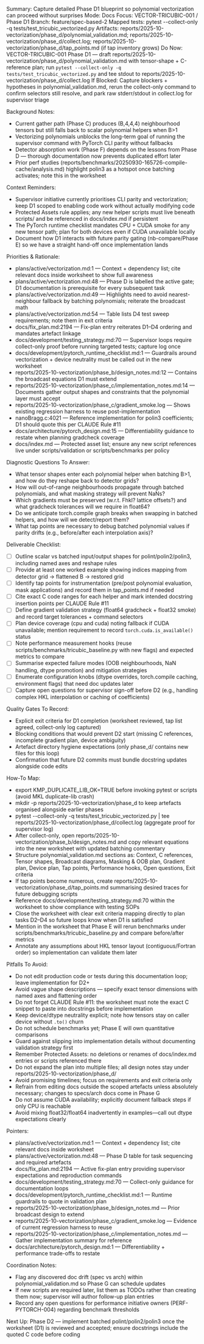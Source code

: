 Summary: Capture detailed Phase D1 blueprint so polynomial vectorization can proceed without surprises
Mode: Docs
Focus: VECTOR-TRICUBIC-001 / Phase D1
Branch: feature/spec-based-2
Mapped tests: pytest --collect-only -q tests/test_tricubic_vectorized.py
Artifacts: reports/2025-10-vectorization/phase_d/polynomial_validation.md; reports/2025-10-vectorization/phase_d/collect.log; reports/2025-10-vectorization/phase_d/tap_points.md (if tap inventory grows)
Do Now: VECTOR-TRICUBIC-001 Phase D1 — draft reports/2025-10-vectorization/phase_d/polynomial_validation.md with tensor-shape + C-reference plan; run `pytest --collect-only -q tests/test_tricubic_vectorized.py` and tee stdout to reports/2025-10-vectorization/phase_d/collect.log
If Blocked: Capture blockers + hypotheses in polynomial_validation.md, rerun the collect-only command to confirm selectors still resolve, and park raw stderr/stdout in collect.log for supervisor triage

Background Notes:
- Current gather path (Phase C) produces (B,4,4,4) neighbourhood tensors but still falls back to scalar polynomial helpers when B>1
- Vectorizing polynomials unblocks the long-term goal of running the supervisor command with PyTorch CLI parity without fallbacks
- Detector absorption work (Phase F) depends on the lessons from Phase D — thorough documentation now prevents duplicated effort later
- Prior perf studies (reports/benchmarks/20250930-165726-compile-cache/analysis.md) highlight polin3 as a hotspot once batching activates; note this in the worksheet

Context Reminders:
- Supervisor initiative currently prioritises CLI parity and vectorization; keep D1 scoped to enabling code work without actually modifying code
- Protected Assets rule applies; any new helper scripts must live beneath scripts/ and be referenced in docs/index.md if persistent
- The PyTorch runtime checklist mandates CPU + CUDA smoke for any new tensor path; plan for both devices even if CUDA unavailable locally
- Document how D1 interacts with future parity gating (nb-compare/Phase E) so we have a straight hand-off once implementation lands

Priorities & Rationale:
- plans/active/vectorization.md:1 — Context + dependency list; cite relevant docs inside worksheet to show full awareness
- plans/active/vectorization.md:48 — Phase D is labelled the active gate; D1 documentation is prerequisite for every subsequent task
- plans/active/vectorization.md:49 — Highlights need to avoid nearest-neighbour fallback by batching polynomials; reiterate the broadcast math
- plans/active/vectorization.md:54 — Table lists D4 test sweep requirements; note them in exit criteria
- docs/fix_plan.md:2194 — Fix-plan entry reiterates D1–D4 ordering and mandates artefact linkage
- docs/development/testing_strategy.md:70 — Supervisor loops require collect-only proof before running targeted tests; capture log once
- docs/development/pytorch_runtime_checklist.md:1 — Guardrails around vectorization + device neutrality must be called out in the new worksheet
- reports/2025-10-vectorization/phase_b/design_notes.md:12 — Contains the broadcast equations D1 must extend
- reports/2025-10-vectorization/phase_c/implementation_notes.md:14 — Documents gather output shapes and constraints that the polynomial layer must accept
- reports/2025-10-vectorization/phase_c/gradient_smoke.log — Shows existing regression harness to reuse post-implementation
- nanoBragg.c:4021 — Reference implementation for polin3 coefficients; D1 should quote this per CLAUDE Rule #11
- docs/architecture/pytorch_design.md:15 — Differentiability guidance to restate when planning gradcheck coverage
- docs/index.md — Protected asset list; ensure any new script references live under scripts/validation or scripts/benchmarks per policy

Diagnostic Questions To Answer:
- What tensor shapes enter each polynomial helper when batching B>1, and how do they reshape back to detector grids?
- How will out-of-range neighbourhoods propagate through batched polynomials, and what masking strategy will prevent NaNs?
- Which gradients must be preserved (w.r.t. Fhkl? lattice offsets?) and what gradcheck tolerances will we require in float64?
- Do we anticipate torch.compile graph breaks when swapping in batched helpers, and how will we detect/report them?
- What tap points are necessary to debug batched polynomial values if parity drifts (e.g., before/after each interpolation axis)?

Deliverable Checklist:
- [ ] Outline scalar vs batched input/output shapes for polint/polin2/polin3, including named axes and reshape rules
- [ ] Provide at least one worked example showing indices mapping from detector grid → flattened B → restored grid
- [ ] Identify tap points for instrumentation (pre/post polynomial evaluation, mask applications) and record them in tap_points.md if needed
- [ ] Cite exact C code ranges for each helper and mark intended docstring insertion points per CLAUDE Rule #11
- [ ] Define gradient validation strategy (float64 gradcheck + float32 smoke) and record target tolerances + command selectors
- [ ] Plan device coverage (cpu and cuda) noting fallback if CUDA unavailable; mention requirement to record `torch.cuda.is_available()` status
- [ ] Note performance measurement hooks (reuse scripts/benchmarks/tricubic_baseline.py with new flags) and expected metrics to compare
- [ ] Summarise expected failure modes (OOB neighbourhoods, NaN handling, dtype promotion) and mitigation strategies
- [ ] Enumerate configuration knobs (dtype overrides, torch.compile caching, environment flags) that need doc updates later
- [ ] Capture open questions for supervisor sign-off before D2 (e.g., handling complex HKL interpolation or caching of coefficients)

Quality Gates To Record:
- Explicit exit criteria for D1 completion (worksheet reviewed, tap list agreed, collect-only log captured)
- Blocking conditions that would prevent D2 start (missing C references, incomplete gradient plan, device ambiguity)
- Artefact directory hygiene expectations (only phase_d/ contains new files for this loop)
- Confirmation that future D2 commits must bundle docstring updates alongside code edits

How-To Map:
- export KMP_DUPLICATE_LIB_OK=TRUE before invoking pytest or scripts (avoid MKL duplicate-lib crash)
- mkdir -p reports/2025-10-vectorization/phase_d to keep artefacts organised alongside earlier phases
- pytest --collect-only -q tests/test_tricubic_vectorized.py | tee reports/2025-10-vectorization/phase_d/collect.log (aggregate proof for supervisor log)
- After collect-only, open reports/2025-10-vectorization/phase_b/design_notes.md and copy relevant equations into the new worksheet with updated batching commentary
- Structure polynomial_validation.md sections as: Context, C references, Tensor shapes, Broadcast diagrams, Masking & OOB plan, Gradient plan, Device plan, Tap points, Performance hooks, Open questions, Exit criteria
- If tap points become numerous, create reports/2025-10-vectorization/phase_d/tap_points.md summarising desired traces for future debugging scripts
- Reference docs/development/testing_strategy.md:70 within the worksheet to show compliance with testing SOPs
- Close the worksheet with clear exit criteria mapping directly to plan tasks D2–D4 so future loops know when D1 is satisfied
- Mention in the worksheet that Phase E will rerun benchmarks under scripts/benchmarks/tricubic_baseline.py and compare before/after metrics
- Annotate any assumptions about HKL tensor layout (contiguous/Fortran order) so implementation can validate them later

Pitfalls To Avoid:
- Do not edit production code or tests during this documentation loop; leave implementation for D2+
- Avoid vague shape descriptions — specify exact tensor dimensions with named axes and flattening order
- Do not forget CLAUDE Rule #11: the worksheet must note the exact C snippet to paste into docstrings before implementation
- Keep device/dtype neutrality explicit; note how tensors stay on caller device without `.to()` churn
- Do not schedule benchmarks yet; Phase E will own quantitative comparisons
- Guard against slipping into implementation details without documenting validation strategy first
- Remember Protected Assets: no deletions or renames of docs/index.md entries or scripts referenced there
- Do not expand the plan into multiple files; all design notes stay under reports/2025-10-vectorization/phase_d/
- Avoid promising timelines; focus on requirements and exit criteria only
- Refrain from editing docs outside the scoped artefacts unless absolutely necessary; changes to specs/arch docs come in Phase G
- Do not assume CUDA availability; explicitly document fallback steps if only CPU is reachable
- Avoid mixing float32/float64 inadvertently in examples—call out dtype expectations clearly

Pointers:
- plans/active/vectorization.md:1 — Context + dependency list; cite relevant docs inside worksheet
- plans/active/vectorization.md:48 — Phase D table for task sequencing and required artefacts
- docs/fix_plan.md:2194 — Active fix-plan entry providing supervisor expectations and reproduction commands
- docs/development/testing_strategy.md:70 — Collect-only guidance for documentation loops
- docs/development/pytorch_runtime_checklist.md:1 — Runtime guardrails to quote in validation plan
- reports/2025-10-vectorization/phase_b/design_notes.md — Prior broadcast design to extend
- reports/2025-10-vectorization/phase_c/gradient_smoke.log — Evidence of current regression harness to reuse
- reports/2025-10-vectorization/phase_c/implementation_notes.md — Gather implementation summary for reference
- docs/architecture/pytorch_design.md:1 — Differentiability + performance trade-offs to restate

Coordination Notes:
- Flag any discovered doc drift (spec vs arch) within polynomial_validation.md so Phase G can schedule updates
- If new scripts are required later, list them as TODOs rather than creating them now; supervisor will author follow-up plan entries
- Record any open questions for performance initiative owners (PERF-PYTORCH-004) regarding benchmark thresholds

Next Up: Phase D2 — implement batched polint/polin2/polin3 once the worksheet (D1) is reviewed and accepted; ensure docstrings include the quoted C code before coding
